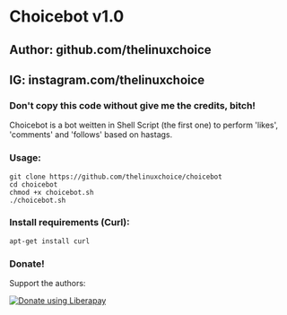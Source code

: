 # Choicebot v1.0
## Author: github.com/thelinuxchoice
## IG: instagram.com/thelinuxchoice
### Don't copy this code without give me the credits, bitch! 
Choicebot is a bot weitten in Shell Script (the first one) to perform 'likes', 'comments' and 'follows' based on hastags.


### Usage:
```
git clone https://github.com/thelinuxchoice/choicebot
cd choicebot
chmod +x choicebot.sh
./choicebot.sh
```

### Install requirements (Curl):

```
apt-get install curl
```

### Donate!
Support the authors:

<noscript><a href="https://liberapay.com/thelinuxchoice/donate"><img alt="Donate using Liberapay" src="https://liberapay.com/assets/widgets/donate.svg"></a></noscript>
